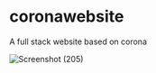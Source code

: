# coronawebsite
A full stack website based on corona

![Screenshot (205)](https://user-images.githubusercontent.com/68076786/127763223-26eabef6-459d-4f3f-8b50-fdd917123a55.png)
